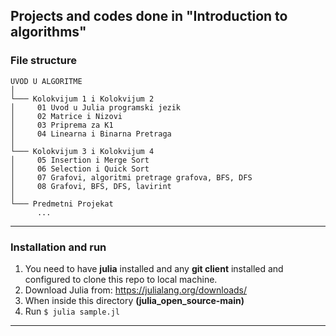 ## Projects and codes done in "Introduction to algorithms"

<h3> File structure </h3>

```
UVOD U ALGORITME
│  
└─── Kolokvijum 1 i Kolokvijum 2
│     01 Uvod u Julia programski jezik
│     02 Matrice i Nizovi
│     03 Priprema za K1
│     04 Linearna i Binarna Pretraga
│      
└─── Kolokvijum 3 i Kolokvijum 4
│     05 Insertion i Merge Sort
│     06 Selection i Quick Sort
│     07 Grafovi, algoritmi pretrage grafova, BFS, DFS
│     08 Grafovi, BFS, DFS, lavirint
│
└─── Predmetni Projekat
      ...

```

<hr>
<h3> Installation and run </h3>

1. You need to have <b>julia</b> installed and any <b>git client</b> installed and configured to clone this repo to local machine.
2. Download Julia from: https://julialang.org/downloads/
3. When inside this directory <b>(julia_open_source-main)</b>
4. Run `$ julia sample.jl`

<hr>
